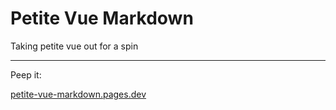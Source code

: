 # Petite Vue Markdown

Taking petite vue out for a spin

---

Peep it:

[petite-vue-markdown.pages.dev](https://petite-vue-markdown.pages.dev/)
